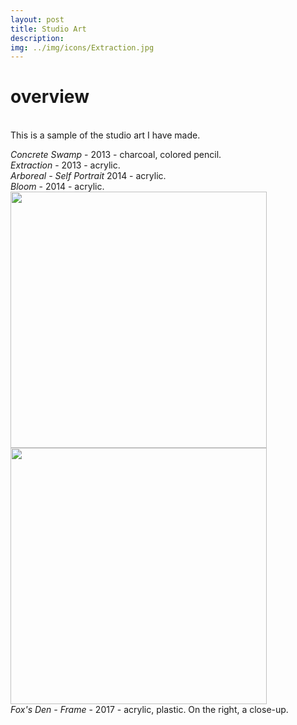 ```yaml
---
layout: post
title: Studio Art
description: 
img: ../img/icons/Extraction.jpg
---
```


# overview
<br/> This is a sample of the studio art I have made. 
<div class="img_row_4">
	<img class="col three" src="../../img/studio/King_Frog.jpg" alt=""/>
</div>
<div class="col three caption">
<i>Concrete Swamp</i> - 2013 - charcoal, colored pencil. </div>

<div class="imag_row">
	<img class="col three" src="../../img/studio/Extraction.jpg" alt="" />
</div>
<div class="col three caption">
<i>Extraction</i> - 2013 - acrylic. </div>

<div class="imag_row">
	<img class="col three" src="../../img/studio/Arboreal_Self_Portrait.jpg" alt="" />
</div>
<div class="col three caption">
<i>Arboreal - Self Portrait</i> 2014 - acrylic.</div>

<div class="img_row_4">
	<img class="col three" src="../../img/studio/Bloom.jpg" alt="" />
</div>
<div class="col three caption">
<i>Bloom</i> - 2014 - acrylic. </div>

<div class="imag_row">
	<img class="col one-alt" style ="height:410px;" src="../../img/studio/frame.jpg" alt="" />
	<img class="col one-alt" style ="height:410px;" src="../../img/studio/frame-closeup.jpg" alt="" />
</div>
<div class="col three caption">
<i>Fox's Den - Frame</i> - 2017 - acrylic, plastic. On the right, a close-up.</div>


